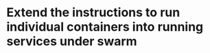 Extend the instructions to run individual containers into running services under swarm
======================================================================================

